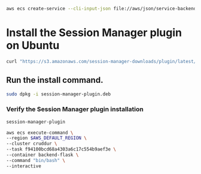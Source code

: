 ```sh
aws ecs create-service --cli-input-json file://aws/json/service-backend-flask.json
```
# Install the Session Manager plugin on Ubuntu
```sh
curl "https://s3.amazonaws.com/session-manager-downloads/plugin/latest/ubuntu_64bit/session-manager-plugin.deb" -o "session-manager-plugin.deb"
```
## Run the install command.
```sh
sudo dpkg -i session-manager-plugin.deb
```
### Verify the Session Manager plugin installation
```sh
session-manager-plugin
```
```sh
aws ecs execute-command \
--region $AWS_DEFAULT_REGION \
--cluster cruddur \
--task f94100bcd68a4303a6c17c554b9aef3e \
--container backend-flask \
--command "bin/bash" \
--interactive 
```
